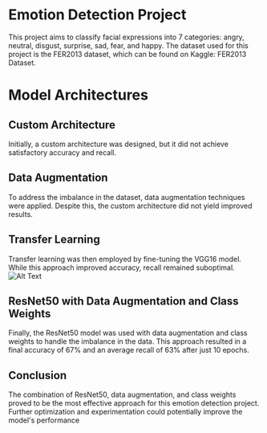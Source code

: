 # Emotion Detection Project
This project aims to classify facial expressions into 7 categories: angry, neutral, disgust, surprise, sad, fear, and happy. The dataset used for this project is the FER2013 dataset, which can be found on Kaggle: FER2013 Dataset.

# Model Architectures
## Custom Architecture
Initially, a custom architecture was designed, but it did not achieve satisfactory accuracy and recall.

## Data Augmentation
To address the imbalance in the dataset, data augmentation techniques were applied. Despite this, the custom architecture did not yield improved results.

## Transfer Learning
Transfer learning was then employed by fine-tuning the VGG16 model. While this approach improved accuracy, recall remained suboptimal.
![Alt Text](https://app.gemoo.com/share/image-annotation/646385369401106432?codeId=PalnKzoonGdAV&origin=imageurlgenerator&card=646385365840142336)

## ResNet50 with Data Augmentation and Class Weights
Finally, the ResNet50 model was used with data augmentation and class weights to handle the imbalance in the data. This approach resulted in a final accuracy of 67% and an average recall of 63% after just 10 epochs.

## Conclusion
The combination of ResNet50, data augmentation, and class weights proved to be the most effective approach for this emotion detection project. Further optimization and experimentation could potentially improve the model's performance
